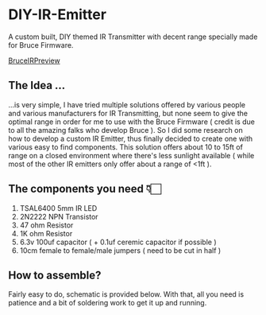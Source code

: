 # DIY-IR-Emitter
A custom built, DIY themed IR Transmitter with decent range specially made for Bruce Firmware.

[BruceIRPreview](https://github.com/manuX28-K/DIY-IR-Emitter/blob/main/Bruce-IRemitter.jpg)


## The Idea ...

...is very simple, I have tried multiple solutions offered by various people and various manufacturers for IR Transmitting, but none seem to give the optimal range in order for me to use with the Bruce Firmware ( credit is due to all the amazing falks who develop Bruce ). So I did some research on how to develop a custom IR Emitter, thus finally decided to create one with various easy to find components. This solution offers about 10 to 15ft of range on a closed environment where there's less sunlight available ( while most of the other IR emitters only offer about a range of <1ft ). 


## The components you need 👇🏻

1. TSAL6400 5mm IR LED
2. 2N2222 NPN Transistor
3. 47 ohm Resistor
4. 1K ohm Resistor
5. 6.3v 100uf capacitor ( + 0.1uf ceremic capacitor if possible )
6. 10cm female to female/male jumpers ( need to be cut in half )

## How to assemble?

Fairly easy to do, schematic is provided below. With that, all you need is patience and a bit of soldering work to get it up and running.
